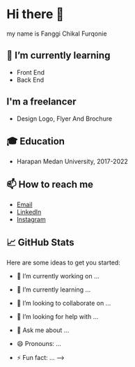 # Hi there 👋
my name is Fanggi Chikal Furqonie

## 🌱 I’m currently learning
- Front End
- Back End

## I'm a freelancer
- Design Logo, Flyer And Brochure


## 🎓 Education
- Harapan Medan University, 2017-2022

## 📫 How to reach me
- [Email](mailto:fanggichikalfurqonie@gmail.com)
- [LinkedIn](https://www.linkedin.com/in/fanggi-chikal-furqonie-9549b4310/)
- [Instagram](https://instagram.com/bandasaharaa)

## 📈 GitHub Stats

Here are some ideas to get you started:

- 🔭 I’m currently working on ...
- 🌱 I’m currently learning ...
- 👯 I’m looking to collaborate on ...
- 🤔 I’m looking for help with ...
- 💬 Ask me about ...

- 😄 Pronouns: ...
- ⚡ Fun fact: ...
-->
